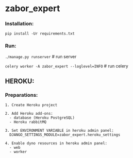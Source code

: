 # zabor_expert

### Installation:
  `pip install -Ur requirements.txt`

### Run:
  `./manage.py runserver` # run server
  
  `celery worker -A zabor_expert --loglevel=INFO` # run celery

## HEROKU:
  
### Preparations:
    1. Create Heroku project
    
    2. Add Heroku add-ons:
      - database (Heroku PostgreSQL)
      - Heroku rabbitMQ
      
    3. Set ENVIRONMENT VARIABLE in heroku admin panel:
      DJANGO_SETTINGS_MODULE=zabor_expert.heroku_settings
      
    4. Enable dyno resources in heroku admin panel: 
      - web
      - worker
